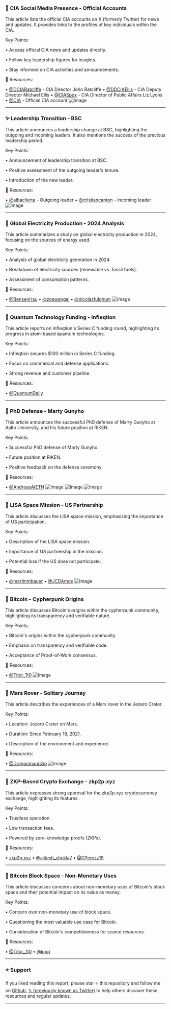 ### 🤖 CIA Social Media Presence - Official Accounts

This article lists the official CIA accounts on X (formerly Twitter) for news and updates.  It provides links to the profiles of key individuals within the CIA.


Key Points:

• Access official CIA news and updates directly.


• Follow key leadership figures for insights.


• Stay informed on CIA activities and announcements.


🔗 Resources:

• [@DCIARatcliffe](https://x.com/DCIARatcliffe) - CIA Director John Ratcliffe
• [@DDCIAEllis](https://x.com/DDCIAEllis) - CIA Deputy Director Michael Ellis
• [@CIASpox](https://x.com/CIASpox) - CIA Director of Public Affairs Liz Lyons
• [@CIA](https://x.com/CIA) - Official CIA account
![Image](https://pbs.twimg.com/media/GsdbznpXcAA5tK2?format=jpg&name=small)


---

### ✨ Leadership Transition - BSC

This article announces a leadership change at BSC, highlighting the outgoing and incoming leaders.  It also mentions the success of the previous leadership period.


Key Points:

• Announcement of leadership transition at BSC.


• Positive assessment of the outgoing leader's tenure.


• Introduction of the new leader.



🔗 Resources:

• [@albaclierta](https://x.com/albaclierta) - Outgoing leader
• [@cristiancanton](https://x.com/cristiancanton) - Incoming leader
![Image](https://pbs.twimg.com/media/GscMkFHWAAAkYC0?format=jpg&name=small)


---

### 🤖 Global Electricity Production - 2024 Analysis

This article summarizes a study on global electricity production in 2024, focusing on the sources of energy used.


Key Points:

• Analysis of global electricity generation in 2024.


• Breakdown of electricity sources (renewable vs. fossil fuels).


• Assessment of consumption patterns.



🔗 Resources:

• [@BensenHsu](https://x.com/BensenHsu)
• [@zoewangai](https://x.com/zoewangai)
• [@nicolasfulghum](https://x.com/nicolasfulghum)
![Image](https://pbs.twimg.com/media/Gsczjc-bUAA5V9i?format=jpg&name=small)


---

### 🚀 Quantum Technology Funding - Infleqtion

This article reports on Infleqtion's Series C funding round, highlighting its progress in atom-based quantum technologies.


Key Points:

• Infleqtion secures $100 million in Series C funding.


• Focus on commercial and defense applications.


• Strong revenue and customer pipeline.



🔗 Resources:

• [@QuantumDaily](https://x.com/QuantumDaily)


---

### 🤖 PhD Defense - Marty Gunyho

This article announces the successful PhD defense of Marty Gunyho at Aalto University, and his future position at RIKEN.


Key Points:

• Successful PhD defense of Marty Gunyho.


• Future position at RIKEN.


• Positive feedback on the defense ceremony.


🔗 Resources:

• [@AndreasAtETH](https://x.com/AndreasAtETH)
![Image](https://pbs.twimg.com/media/GsR-hwZWgAAUu_o?format=jpg&name=small)
![Image](https://pbs.twimg.com/media/GsR-htkXcAAn3gB?format=jpg&name=360x360)
![Image](https://pbs.twimg.com/media/GsR-htSXYAA2wJE?format=jpg&name=small)


---

### 🤖 LISA Space Mission - US Partnership

This article discusses the LISA space mission, emphasizing the importance of US participation.


Key Points:

• Description of the LISA space mission.


• Importance of US partnership in the mission.


• Potential loss if the US does not participate.



🔗 Resources:

• [@martinmbauer](https://x.com/martinmbauer)
• [@JCDAmos](https://x.com/JCDAmos)
![Image](https://pbs.twimg.com/media/GsXwNDGWcAAeg-F?format=jpg&name=small)


---

### 🤖 Bitcoin - Cypherpunk Origins

This article discusses Bitcoin's origins within the cypherpunk community, highlighting its transparency and verifiable nature.


Key Points:

• Bitcoin's origins within the cypherpunk community.


• Emphasis on transparency and verifiable code.


• Acceptance of Proof-of-Work consensus.



🔗 Resources:

• [@Titor_Tt0](https://x.com/Titor_Tt0)
![Image](https://pbs.twimg.com/amplify_video_thumb/1864412712706691077/img/ayDwB7mNGbFEljWk.jpg)


---

### 🤖 Mars Rover - Solitary Journey

This article describes the experiences of a Mars rover in the Jezero Crater.


Key Points:

• Location: Jezero Crater on Mars.


• Duration: Since February 18, 2021.


• Description of the environment and experience.


🔗 Resources:

• [@Dragonmaurizio](https://x.com/Dragonmaurizio)
![Image](https://pbs.twimg.com/media/GsTxVoYWEAAyTi9?format=jpg&name=small)


---

### 🚀 ZKP-Based Crypto Exchange - zkp2p.xyz

This article expresses strong approval for the zkp2p.xyz cryptocurrency exchange, highlighting its features.


Key Points:

• Trustless operation.


• Low transaction fees.


• Powered by zero-knowledge proofs (ZKPs).


🔗 Resources:

• [zkp2p.xyz](https://zkp2p.xyz)
• [@ajitesh_shukla7](https://x.com/ajitesh_shukla7)
• [@CPerezz19](https://x.com/CPerezz19)


---

### 🤖 Bitcoin Block Space - Non-Monetary Uses

This article discusses concerns about non-monetary uses of Bitcoin's block space and their potential impact on its value as money.


Key Points:

• Concern over non-monetary use of block space.


• Questioning the most valuable use case for Bitcoin.


• Consideration of Bitcoin's competitiveness for scarce resources.



🔗 Resources:

• [@Titor_Tt0](https://x.com/Titor_Tt0)
• [@lopp](https://x.com/lopp)


---

### ⭐️ Support

If you liked reading this report, please star ⭐️ this repository and follow me on [Github](https://github.com/Drix10), [𝕏 (previously known as Twitter)](https://x.com/DRIX_10_) to help others discover these resources and regular updates.

---